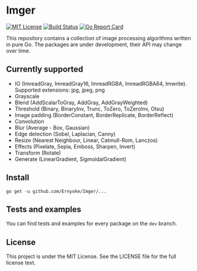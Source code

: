 # Imger
[![MIT License](https://img.shields.io/github/license/mashape/apistatus.svg?maxAge=2592000)](https://github.com/anthonynsimon/bild/blob/master/LICENSE)
[![Build Status](https://travis-ci.org/Ernyoke/Imger.svg?branch=dev)](https://travis-ci.org/Ernyoke/Imger)
[![Go Report Card](https://goreportcard.com/badge/github.com/Ernyoke/Imger)](https://goreportcard.com/report/github.com/Ernyoke/Imger)

This repository contains a collection of image processing algorithms written in pure Go. The packages are under development, their API may change over time.

## Currently supported
* IO (ImreadGray, ImreadGray16, ImreadRGBA, ImreadRGBA64, Imwrite). Supported extensions: jpg, jpeg, png
* Grayscale
* Blend (AddScalarToGray, AddGray, AddGrayWeighted)
* Threshold (Binary, BinaryInv, Trunc, ToZero, ToZeroInv, Otsu)
* Image padding (BorderConstant, BorderReplicate, BorderReflect)
* Convolution
* Blur (Average - Box, Gaussian)
* Edge detection (Sobel, Laplacian, Canny)
* Resize (Nearest Neighbour, Linear, Catmull-Rom, Lanczos)
* Effects (Pixelate, Sepia, Emboss, Sharpen, Invert)
* Transform (Rotate)
* Generate (LinearGradient, SigmoidalGradient)

## Install
```
go get -u github.com/Ernyoke/Imger/...
```

## Tests and examples
You can find tests and examples for every package on the `dev` branch.

## License
This project is under the MIT License. See the LICENSE file for the full license text.
